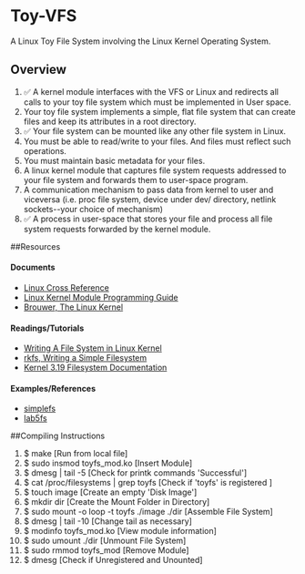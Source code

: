 # Toy-VFS
A Linux Toy File System involving the Linux Kernel Operating System.


## Overview
1. :white_check_mark: A kernel module interfaces with the VFS or Linux and redirects all calls to your toy file system which must be implemented in User space.
2. Your toy file system implements a simple, flat file system that can create files and keep its attributes in a root directory.
3. :white_check_mark: Your file system can be mounted like any other file system in Linux.
4. You must be able to read/write to your files. And files must reflect such operations.
5. You must maintain basic metadata for your files.
6. A linux kernel module that captures file system requests addressed to your file system and forwards them to user-space program.
7. A communication mechanism to pass data from kernel to user and viceversa (i.e. proc file system, device under dev/ directory, netlink sockets--your choice of mechanism)
8. :white_check_mark: A process in user-space that stores your file and process all file system requests forwarded by the kernel module.

##Resources
#### Documents
- [Linux Cross Reference](http://lxr.free-electrons.com/source/?v=3.19)
- [Linux Kernel Module Programming Guide](http://linux.die.net/lkmpg/x769.html)
- [Brouwer, The Linux Kernel](https://www.win.tue.nl/~aeb/linux/lk/lk-8.html)

#### Readings/Tutorials
- [Writing A File System in Linux Kernel](http://kukuruku.co/hub/nix/writing-a-file-system-in-linux-kernel)
- [rkfs, Writing a Simple Filesystem](http://www2.comp.ufscar.br/~helio/fs/rkfs.html)
- [Kernel 3.19 Filesystem Documentation](http://lxr.free-electrons.com/source/Documentation/filesystems/vfs.txt?v=3.19)

#### Examples/References
- [simplefs](https://github.com/psankar/simplefs)
- [lab5fs](https://github.com/souravzzz/lab5fs)


##Compiling Instructions
1.  $ make                                       [Run from local file]
2.  $ sudo insmod toyfs_mod.ko                   [Insert Module]   
3.  $ dmesg | tail -5                            [Check for printk commands 'Successful']
4.  $ cat /proc/filesystems | grep toyfs         [Check if 'toyfs' is registered        ]
5.  $ touch image                                [Create an empty 'Disk Image']
6.  $ mkdir dir                                  [Create the Mount Folder in Directory]        
7.  $ sudo mount -o loop -t toyfs ./image ./dir  [Assemble File System]
8.  $ dmesg | tail -10                           [Change tail as necessary]
9.  $ modinfo toyfs_mod.ko                       [View module information]
10. $ sudo umount ./dir                          [Unmount File System]
11. $ sudo rmmod toyfs_mod                       [Remove Module]
12. $ dmesg                                      [Check if Unregistered and Unounted]

